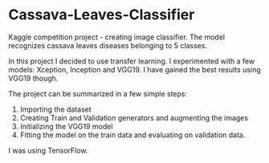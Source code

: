 # Cassava-Leaves-Classifier
Kaggle competition project - creating image classifier. The model recognizes cassava leaves diseases belonging to 5 classes.

In this project I decided to use transfer learning. I experimented with a few models: Xception, Inception and VGG19. I have gained the best results using VGG19 though. 

The project can be summarized in a few simple steps:
1. Importing the dataset
2. Creating Train and Validation generators and augmenting the images
3. Initializing the VGG19 model
4. Fitting the model on the train data and evaluating on validation data.

I was using TensorFlow.
